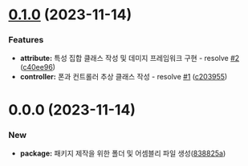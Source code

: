 # [0.1.0](https://github.com/Eu4ngUnity/unitypackage-simple-game-framework/compare/v0.0.0...v0.1.0) (2023-11-14)


### Features

* **attribute:** 특성 집합 클래스 작성 및 데미지 프레임워크 구현 - resolve [#2](https://github.com/Eu4ngUnity/unitypackage-simple-game-framework/issues/2) ([c40ee96](https://github.com/Eu4ngUnity/unitypackage-simple-game-framework/commit/c40ee96fbae6d3f69d2fb79df69a2b9da496b96a))
* **controller:** 폰과 컨트롤러 추상 클래스 작성 - resolve [#1](https://github.com/Eu4ngUnity/unitypackage-simple-game-framework/issues/1) ([c203955](https://github.com/Eu4ngUnity/unitypackage-simple-game-framework/commit/c203955aa8a12e6b7b4f10083f91e7d8f3d93938))

# 0.0.0 (2023-11-14)


### New

* **package:** 패키지 제작을 위한 폴더 및 어셈블리 파일 생성([838825a](https://github.com/Eu4ngUnity/unitypackage-simple-game-framework/commit/838825a39df8eed4810941ccc287aa89a2f19f42))
